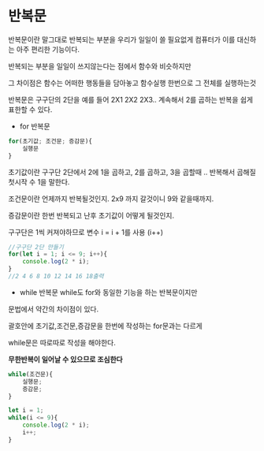 # 반복문
반복문이란 말그대로 반복되는 부분을 우리가 일일이 쓸 필요없게 컴퓨터가 이를 대신하는 아주 편리한 기능이다.

반복되는 부분을 일일이 쓰지않는다는 점에서 함수와 비슷하지만 

그 차이점은 함수는 어떠한 행동들을 담아놓고 함수실행 한번으로 그 전체를 실행하는것


반복문은 구구단의 2단을 예를 들어  2X1 2X2 2X3..  계속해서 2를 곱하는
반복을 쉽게 표한할 수 있다.

- for 반복문 
```js
for(초기값; 조건문; 증감문){
    실행문
}
```
초기값이란 구구단 2단에서 2에 1을 곱하고, 2를 곱하고, 3을 곱할때 ..
반복해서 곱해질 첫시작 수 1을 말한다.

조건문이란 언제까지 반복될것인지. 2x9 까지 갈것이니 9와 같을때까지.

증감문이란 한번 반복되고 난후 초기값이 어떻게 될것인지.

구구단은 1씩 커져야하므로 변수 i = i + 1를 사용 (i++)
```javascript
//구구단 2단 만들기
for(let i = 1; i <= 9; i++){
    console.log(2 * i);
}
//2 4 6 8 10 12 14 16 18출력 

```

- while 반복문 
while도 for와 동일한 기능을 하는 반복문이지만 

문법에서 약간의 차이점이 있다.

괄호안에 초기값,조건문,증감문을 한번에 작성하는 for문과는 다르게

while문은 따로따로 작성을 해야한다.

**무한반복이 일어날 수 있으므로 조심한다**

```js
while(조건문){
    실행문;
    증감문;
}
```
```js
let i = 1;
while(i <= 9){
    console.log(2 * i);
    i++;
}

```